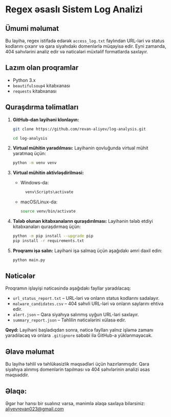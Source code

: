 # Regex əsaslı Sistem Log Analizi

## Ümumi məlumat
Bu layihə, regex istifadə edərək `access_log.txt` faylından URL-ləri və status kodlarını çıxarır və qara siyahıdakı domenlərlə müqayisə edir. Eyni zamanda, 404 səhvlərini analiz edir və nəticələri müxtəlif formatlarda saxlayır.

## Lazım olan proqramlar
- Python 3.x
- `beautifulsoup4` kitabxanası
- `requests` kitabxanası

## Quraşdırma təlimatları
1. **GitHub-dan layihəni klonlayın:**
   ```bash
   git clone https://github.com/revan-aliyev/log-analysis.git

   cd log-analysis
   ```

2. **Virtual mühitin yaradılması:**
   Layihənin qovluğunda virtual mühit yaratmaq üçün:
   ```bash
   python -m venv venv
   ```

3. **Virtual mühitin aktivləşdirilməsi:**
   - Windows-da:
     ```bash
       venv\Scripts\activate
     ```
   - macOS/Linux-da:
     ```bash
     source venv/bin/activate
     ```

4. **Tələb olunan kitabxanaların quraşdırılması:**
   Layihənin tələb etdiyi kitabxanaları quraşdırmaq üçün:
   ```bash
   python -m pip install --upgrade pip
   pip install -r requirements.txt
   ```

5. **Proqramı işə salın:**
   Layihəni işə salmaq üçün aşağıdakı əmri daxil edin:
   ```bash
   python main.py
   ```

## Nəticələr
Proqramın işləyişi nəticəsində aşağıdakı fayllar yaradılacaq:
- `url_status_report.txt` – URL-ləri və onların status kodlarını sadalayır.
- `malware_candidates.csv` – 404 səhvli URL-ləri və onların saylarını ehtiva edir.
- `alert.json` – Qara siyahıya salınmış uyğun URL-ləri saxlayır.
- `summary_report.json` – Təhlilin nəticələrini xülasə edir.

**Qeyd:** Layihəni başladıqdan sonra, nəticə faylları yalnız işləmə zamanı yaradılacaq və onlara `.gitignore` səbəbi ilə GitHub-a yüklənməyəcək.

## Əlavə məlumat
Bu layihə təhlil və təhlükəsizlik məqsədləri üçün hazırlanmışdır. Qara siyahıya alınmış domenlərin tapılması və 404 səhvlərinin analizi əsas məqsəddir.

## Əlaqə:
Əgər hər hansı bir sualınız varsa, mənimlə əlaqə saxlaya bilərsiniz: aliyevrevan023@gmail.com

